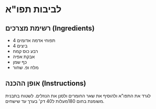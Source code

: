 # לביבות תפו"א

## רשימת מצרכים (Ingredients)
- 4 תפוחי אדמה אדומים
- 4 ביצים
- רבע כוס קמח
- אבקת אפיה
- כף שמן
- מלח ופ. שחור


## אופן ההכנה (Instructions)

לגרד את התפו"א ולהוסיף את שאר החומרים ולסנן את הנוזלים.
לשטוח בתבנית משומנת בחום 180מעלות ל40 דק' בערך עד שישחים.

